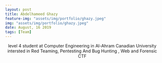 ```yaml
---
layout: post
title: Abdelhameed Ghazy
feature-img: "assets/img/portfolio/ghazy.jpeg"
img: "assets/img/portfolio/ghazy.jpeg"
date: August, 16 2019
tags: [Team]
---
```


<p style ="text-align: center; text-size: 50px">
 level 4 student at Computer Engineering in Al-Ahram Canadian University
 intersted in Red Teaming, Pentesting And Bug Hunting , Web and Forensic CTF
</p>
